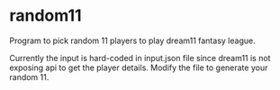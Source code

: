 # random11
Program to pick random 11 players to play dream11 fantasy league.

Currently the input is hard-coded in input.json file since dream11 is not exposing api to get the player details. Modify the file to generate your random 11.

